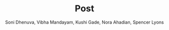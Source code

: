 ---
layout: post
title: Post
permalink: /holiday/post/
author: Soni Dhenuva, Vibha Mandayam, Kushi Gade, Nora Ahadian, Spencer Lyons
comments: true
---